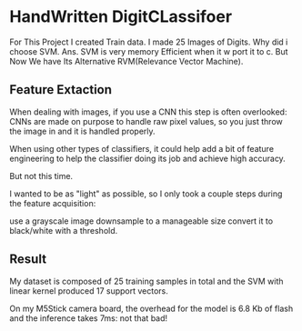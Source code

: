 # HandWritten DigitCLassifoer

For This Project I created Train data. I made 25 Images of Digits.
Why did i choose SVM.
Ans. SVM is very memory Efficient when it w port it to c. 
But Now We have Its Alternative RVM(Relevance Vector Machine).
## Feature Extaction

When dealing with images, if you use a CNN this step is often overlooked: CNNs are made on purpose to handle raw pixel values, so you just throw the image in and it is handled properly.

When using other types of classifiers, it could help add a bit of feature engineering to help the classifier doing its job and achieve high accuracy.

But not this time.

I wanted to be as "light" as possible, so I only took a couple steps during the feature acquisition:

use a grayscale image
downsample to a manageable size
convert it to black/white with a threshold.

## Result
My dataset is composed of 25 training samples in total and the SVM with linear kernel produced 17 support vectors.

On my M5Stick camera board, the overhead for the model is 6.8 Kb of flash and the inference takes 7ms: not that bad!
